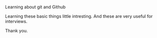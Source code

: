 Learning about git and Github

Learning these basic things little intresting.
And these are very useful for interviews.

Thank you.